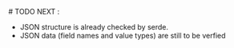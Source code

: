 # TODO NEXT :
- JSON structure is already checked by serde.
- JSON data (field names and value types) are still to be verfied